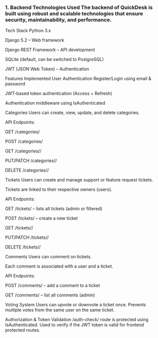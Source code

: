 <h3>1. Backend Technologies Used
   The backend of QuickDesk is built using robust and scalable technologies that ensure security, maintainability, and performance.</h3>

 Tech Stack
Python 3.x

Django 5.2 – Web framework

Django REST Framework – API development

SQLite (default, can be switched to PostgreSQL)

JWT (JSON Web Token) – Authentication

 Features Implemented
 User Authentication
Register/Login using email & password

JWT-based token authentication (Access + Refresh)

Authentication middleware using IsAuthenticated

 Categories
Users can create, view, update, and delete categories.

API Endpoints:

GET /categories/

POST /categories/

GET /categories/<id>/

PUT/PATCH /categories/<id>/

DELETE /categories/<id>/

 Tickets
Users can create and manage support or feature request tickets.

Tickets are linked to their respective owners (users).

API Endpoints:

GET /tickets/ – lists all tickets (admin or filtered)

POST /tickets/ – create a new ticket

GET /tickets/<id>/

PUT/PATCH /tickets/<id>/

DELETE /tickets/<id>/

 Comments
Users can comment on tickets.

Each comment is associated with a user and a ticket.

API Endpoints:

POST /comments/ – add a comment to a ticket

GET /comments/ – list all comments (admin)

 Voting System
Users can upvote or downvote a ticket once.
Prevents multiple votes from the same user on the same ticket.


 Authorization & Token Validation
/auth-check/ route is protected using IsAuthenticated.
Used to verify if the JWT token is valid for frontend protected routes.

